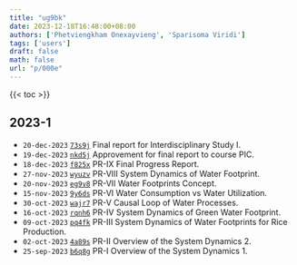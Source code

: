 ```yaml
---
title: "ug9bk"
date: 2023-12-18T16:48:00+08:00
authors: ['Phetviengkham Onexayvieng', 'Sparisoma Viridi']
tags: ['users']
draft: false
math: false
url: "p/000e"
---
```

{{< toc >}}


## 2023-1
+ `20-dec-2023` [`73s9j`](https://osf.io/73s9j) Final report for Interdisciplinary Study I.
+ `19-dec-2023` [`nkd5j`](https://osf.io/nkd5j) Approvement for final report to course PIC.
+ `18-dec-2023` [`f825x`](https://osf.io/f825x) PR-IX Final Progress Report.
+ `27-nov-2023` [`wyuzv`](https://osf.io/wyuzv) PR-VIII System Dynamics of Water Footprint.
+ `20-nov-2023` [`eg9v8`](https://osf.io/eg9v8) PR-VII Water Footprints Concept.
+ `15-nov-2023` [`9y6ds`](https://osf.io/9y6ds) PR-VI Water Consumption vs Water Utilization.
+ `30-oct-2023` [`wajr7`](https://osf.io/wajr7) PR-V Causal Loop of Water Processes.
+ `16-oct-2023` [`rqnh6`](https://osf.io/rqnh6) PR-IV System Dynamics of Green Water Footprint.
+ `09-oct-2023` [`pq4fk`](https://osf.io/pq4fk) PR-III System Dynamics of Water Footprints for Rice Production.
+ `02-oct-2023` [`4a89s`](https://osf.io/4a89s) PR-II Overview of the System Dynamics 2.
+ `25-sep-2023` [`b6q8g`](https://osf.io/b6q8g) PR-I Overview of the System Dynamics 1.
